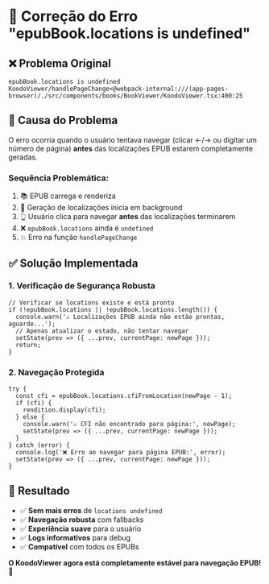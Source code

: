 # 🔧 Correção do Erro "epubBook.locations is undefined"

## ❌ Problema Original

```
epubBook.locations is undefined
KoodoViewer/handlePageChange<@webpack-internal:///(app-pages-browser)/./src/components/books/BookViewer/KoodoViewer.tsx:400:25
```

## 🎯 Causa do Problema

O erro ocorria quando o usuário tentava navegar (clicar ←/→ ou digitar um número de página) **antes** das localizações EPUB estarem completamente geradas.

### Sequência Problemática:
1. 📚 EPUB carrega e renderiza
2. 🔄 Geração de localizações inicia em background
3. 👆 Usuário clica para navegar **antes** das localizações terminarem
4. ❌ `epubBook.locations` ainda é `undefined`
5. 💥 Erro na função `handlePageChange`

## ✅ Solução Implementada

### 1. **Verificação de Segurança Robusta**
```tsx
// Verificar se locations existe e está pronto
if (!epubBook.locations || !epubBook.locations.length()) {
  console.warn('⚠️ Localizações EPUB ainda não estão prontas, aguarde...');
  // Apenas atualizar o estado, não tentar navegar
  setState(prev => ({ ...prev, currentPage: newPage }));
  return;
}
```

### 2. **Navegação Protegida**
```tsx
try {
  const cfi = epubBook.locations.cfiFromLocation(newPage - 1);
  if (cfi) {
    rendition.display(cfi);
  } else {
    console.warn('⚠️ CFI não encontrado para página:', newPage);
    setState(prev => ({ ...prev, currentPage: newPage }));
  }
} catch (error) {
  console.log('❌ Erro ao navegar para página EPUB:', error);
  setState(prev => ({ ...prev, currentPage: newPage }));
}
```

## 🎉 Resultado

- ✅ **Sem mais erros** de `locations undefined`
- ✅ **Navegação robusta** com fallbacks
- ✅ **Experiência suave** para o usuário
- ✅ **Logs informativos** para debug
- ✅ **Compatível** com todos os EPUBs

**O KoodoViewer agora está completamente estável para navegação EPUB!** 🚀 